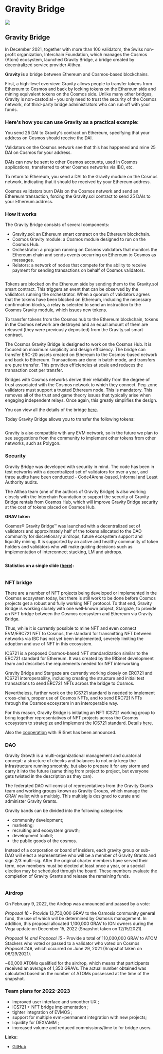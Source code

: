 # Gravity Bridge

![](https://img3.teletype.in/files/25/69/2569f548-689e-4733-b6af-97857ab7a2a6.png)

## Gravity Bridge

In December 2021, together with more than 100 validators, the Swiss non-profit organization, Interchain Foundation, which manages the Cosmos (Atom) ecosystem, launched Gravity Bridge, a bridge created by decentralized service provider Althea.

**Gravity is** a bridge between Ethereum and Cosmos-based blockchains.

First, a high-level overview: Gravity allows people to transfer tokens from Ethereum to Cosmos and back by locking tokens on the Ethereum side and mining equivalent tokens on the Cosmos side. Unlike many other bridges, Gravity is non-castodial - you only need to trust the security of the Cosmos network, not third-party bridge administrators who can run off with your funds.

### **Here's how you can use Gravity as a practical example:**

You send 25 DAI to Gravity's contract on Ethereum, specifying that your address on Cosmos should receive the DAI.

Validators on the Cosmos network see that this has happened and mine 25 DAI on Cosmos for your address.

DAIs can now be sent to other Cosmos accounts, used in Cosmos applications, transferred to other Cosmos networks via IBC, etc.

To return to Ethereum, you send a DAI to the Gravity module on the Cosmos network, indicating that it should be received by your Ethereum address.

Cosmos validators burn DAIs on the Cosmos network and send an Ethereum transaction, forcing the Gravity.sol contract to send 25 DAIs to your Ethereum address.

### **How it works**

The Gravity Bridge consists of several components:

* Gravity.sol: an Ethereum smart contract on the Ethereum blockchain.
* Cosmos Gravity module: a Cosmos module designed to run on the Cosmos Hub.
* Orchestrator: a program running on Cosmos validators that monitors the Ethereum chain and sends events occurring on Ethereum to Cosmos as messages.
* Relators: a network of nodes that compete for the ability to receive payment for sending transactions on behalf of Cosmos validators.

<figure><img src="../.gitbook/assets/image (44).png" alt=""><figcaption></figcaption></figure>

Tokens are blocked on the Ethereum side by sending them to the Gravity.sol smart contract. This triggers an event that can be observed by the validators running the orchestrator. When a quorum of validators agrees that the tokens have been blocked on Ethereum, including the necessary confirmation blocks, a relay is selected to send an instruction to the Cosmos Gravity module, which issues new tokens.

To transfer tokens from the Cosmos hub to the Ethereum blockchain, tokens in the Cosmos network are destroyed and an equal amount of them are released (they were previously deposited) from the Gravity.sol smart contract.

The Cosmos Gravity Bridge is designed to work on the Cosmos Hub. It is focused on maximum simplicity and design efficiency. The bridge can transfer ERC-20 assets created on Ethereum to the Cosmos-based network and back to Ethereum. Transactions are done in batch mode, and transfers are pure transfer. This provides efficiencies at scale and reduces the transaction cost per transfer.

Bridges with Cosmos networks derive their reliability from the degree of trust associated with the Cosmos network to which they connect. Peg-zone validators must support a trusted Ethereum node. This is mandatory. This removes all of the trust and game theory issues that typically arise when engaging independent relays. Once again, this greatly simplifies the design.

You can view all the details of the bridge [here](https://www.gravitybridge.net/post/how-gravity-works).

Today Gravity Bridge allows you to transfer the following tokens:

<figure><img src="../.gitbook/assets/image (36).png" alt=""><figcaption></figcaption></figure>

Gravity is also compatible with any EVM network, so in the future we plan to see suggestions from the community to implement other tokens from other networks, such as Polygon.

### **Security**

Gravity Bridge was developed with security in mind. The code has been in test networks with a decentralized set of validators for over a year, and three audits have been conducted - Code4Arena-based, Informal and Least Authority audits.

The Althea team (one of the authors of Gravity Bridge) is also working closely with the Interchain Foundation to support the security of Gravity Bridge rentals from Cosmos Hub, which will improve Gravity Bridge security at the cost of tokens placed on Cosmos Hub.

**GRAV token**

Cosmos® Gravity Bridge™ was launched with a decentralized set of validators and approximately half of the tokens allocated to the DAO community for discretionary airdrops, future ecosystem support and liquidity mining. It is supported by an active and healthy community of token holders and validators who will make guiding decisions such as implementation of interconnect stacking, LM and airdrops.

<figure><img src="../.gitbook/assets/image (20).png" alt=""><figcaption></figcaption></figure>

**Statistics on a single slide (**[**here**](https://monitor.bronbro.io/d/gravity-stats/gravity-stats?orgId=2\&refresh=5s)**):**

<figure><img src="../.gitbook/assets/image (17).png" alt=""><figcaption></figcaption></figure>

### **NFT bridge**

There are a number of NFT projects being developed or implemented in the Cosmos ecosystem today, but there is still work to be done before Cosmos projects get a robust and fully working NFT protocol. To that end, Gravity Bridge is working closely with one well-known project, Stargaze, to provide an NFT bridge between the Cosmos ecosystem and Ethereum via Gravity Bridge.

Thus, while it is currently possible to mine NFT and even connect EVM/ERC721 NFT to Cosmos, the standard for transmitting NFT between networks via IBC has not yet been implemented, severely limiting the adoption and use of NFT in this ecosystem.

ICS721 is a proposed Cosmos-based NFT standardization similar to the ERC721 standard for Ethereum. It was created by the IRISnet development team and describes the requirements needed for NFT interworking.

Gravity Bridge and Stargaze are currently working closely on ERC721 and ICS721 interoperability, including creating the structure and initial test transactions to send ERC721 NFTs across the bridge to Cosmos.

Nevertheless, further work on the ICS721 standard is needed to implement cross-chain, proper use of Cosmos NFTs, and to send ERC721 NFTs through the Cosmos ecosystem in an interoperable way.

For this reason, Gravity Bridge is initiating an NFT ICS721 working group to bring together representatives of NFT projects across the Cosmos ecosystem to strategize and implement the ICS721 standard. Details [here](https://www.gravitybridge.net/post/announcing-the-ics721-workgroup).

Also the [cooperation](https://www.gravitybridge.net/post/irisnet-to-integrate-gravity-bridge-providing-eth-cosmos-liquidity) with IRISnet has been announced.

### **DAO**

Gravity Growth is a multi-organizational management and curatorial concept: a structure of checks and balances to not only keep the infrastructure running smoothly, but also to prepare it for any storm and carry it into the future (same thing from project to project, but everyone gets twisted in the description as they can).

The federated DAO will consist of representatives from the Gravity Grants team and working groups known as Gravity Groups, which manage the GRAV wallet with a multisig. This multisig is designed to curate and administer Gravity Grants.

Gravity bands can be divided into the following categories:

* community development;
* marketing;
* recruiting and ecosystem growth;
* development toolkit;
* the public goods of the cosmos.

Instead of a corporation or board of insiders, each gravity group or sub-DAO will elect a representative who will be a member of Gravity Grants and sign 2/3 multi-sig. After the original charter members have served their term, new members must be elected at least once a year, or a special election may be scheduled through the board. These members evaluate the completion of Gravity Grants and release the remaining funds.

<figure><img src="../.gitbook/assets/image (21).png" alt=""><figcaption></figcaption></figure>

### **Airdrop**

On February 9, 2022, the Airdrop was announced and passed by a vote:

_Proposal 16_ - Provide 13,750,000 GRAV to the Osmosis community general fund, the use of which will be determined by Osmosis management. In addition, this proposal allocated 1,100,000 GRAV to ION owners during the Vega update on December 15, 2022 (Snapshot taken on 12/15/2021).

_Proposal 14 and Proposal 15_ - Provide a total of 110,000,000 GRAV to ATOM Stackers who voted or passed to a validator who voted on Cosmos _Proposal_ #49, which occurred on June 29, 2021 (Snapshot taken on 06/29/2021).

\~80,000 ATOMs qualified for the airdrop, which means that participants received an average of 1,350 GRAVs. The actual number obtained was calculated based on the number of ATOMs possessed at the time of the snapshot.

### **Team plans for 2022-2023**

* Improved user interface and smoother UX ;
* ICS721 + NFT bridge implementation ;
* tighter integration of EVMOS ;
* support for multiple evm+permanent integration with new projects;
* liquidity for DEX/AMM ;
* increased volume and reduced commissions/time tx for bridge users.

**Links:**

* [GitHub](https://github.com/Gravity-Bridge/Gravity-Docs/blob/main/docs/upgrading.md)
